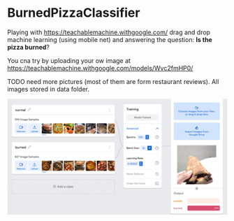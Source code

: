 # BurnedPizzaClassifier
Playing with https://teachablemachine.withgoogle.com/ drag and drop machine learning (using mobile net) and answering the question: **Is the pizza burned**?

You cna try by uploading your ow image at
https://teachablemachine.withgoogle.com/models/Wvc2fmHP0/

TODO need more pictures (most of them are form restaurant reviews).
All images stored in data folder.


![Alt text](pizza.jpg?raw=true "result")

